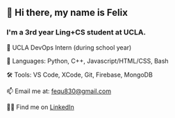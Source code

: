 ## 👋 Hi there, my name is Felix

### I'm a 3rd year Ling+CS student at UCLA.

💼 UCLA DevOps Intern (during school year)


💬 Languages: Python, C++, Javascript/HTML/CSS, Bash

🛠️ Tools: VS Code, XCode, Git, Firebase, MongoDB

📫 Email me at: [fequ830@gmail.com](mailto:fequ830@gmail.com)

👨‍💼 Find me on [LinkedIn](https://www.linkedin.com/in/felixqu/)


<!--
**fequ830/fequ830** is a ✨ _special_ ✨ repository because its `README.md` (this file) appears on your GitHub profile.

Here are some ideas to get you started:

- 🔭 I’m currently working on ...
- 🌱 I’m currently learning ...
- 👯 I’m looking to collaborate on ...
- 🤔 I’m looking for help with ...
- 💬 Ask me about ...
- 📫 How to reach me: ...
- 😄 Pronouns: ...
- ⚡ Fun fact: ...
-->
